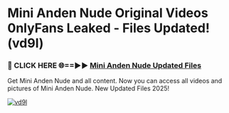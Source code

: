 # Mini Anden Nude Original Videos 0nlyFans Leaked - Files Updated! (vd9l)

<h3>🔴 CLICK HERE 🌐==►► <a href="https://tinyurl.com/5h6xmrr3" rel="nofollow">Mini Anden Nude Updated Files</a></h3>

Get Mini Anden Nude and all content. Now you can access all videos and pictures of Mini Anden Nude. New Updated Files 2025!

[![vd9l](https://i.imgur.com/KVD873Z.gif)](https://tinyurl.com/5h6xmrr3)
